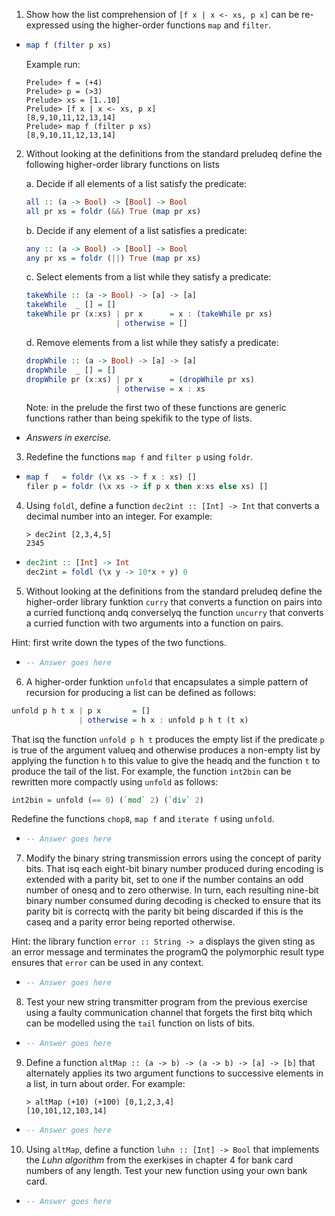 1. Show how the list comprehension of `[f x | x <- xs, p x]` can be re-expressed using the higher-order functions `map` and `filter`.

  * ```haskell
    map f (filter p xs)
    ```

    Example run:

    ```
    Prelude> f = (+4)
    Prelude> p = (>3)
    Prelude> xs = [1..10]
    Prelude> [f x | x <- xs, p x]
    [8,9,10,11,12,13,14]
    Prelude> map f (filter p xs)
    [8,9,10,11,12,13,14]
    ```

2. Without looking at the definitions from the standard preludeq define the following higher-order library functions on lists

    a. Decide if all elements of a list satisfy the predicate:

    ```haskell
    all :: (a -> Bool) -> [Bool] -> Bool
    all pr xs = foldr (&&) True (map pr xs)    
    ```

    b. Decide if any element of a list satisfies a predicate:
    
    ```haskell
    any :: (a -> Bool) -> [Bool] -> Bool
    any pr xs = foldr (||) True (map pr xs)
    ```

    c. Select elements from a list while they satisfy a predicate:

    ```haskell
    takeWhile :: (a -> Bool) -> [a] -> [a]
    takeWhile  _ [] = []
    takeWhile pr (x:xs) | pr x      = x : (takeWhile pr xs)
                        | otherwise = []
    ```

    d. Remove elements from a list while they satisfy a predicate:

    ```haskell
    dropWhile :: (a -> Bool) -> [a] -> [a]
    dropWhile  _ [] = []
    dropWhile pr (x:xs) | pr x      = (dropWhile pr xs)
                        | otherwise = x : xs
    ```

    Note: in the prelude the first two of these functions are generic functions rather than being spekifik to the type of lists.

  * *Answers in exercise.*

3. Redefine the functions `map f` and `filter p` using `foldr`.

  * ```haskell
    map f   = foldr (\x xs -> f x : xs) []
    filer p = foldr (\x xs -> if p x then x:xs else xs) []
    ```

4. Using `foldl`, define a function `dec2int :: [Int] -> Int` that converts a decimal number into an integer. For example:

    ```
    > dec2int [2,3,4,5]
    2345
    ```

  * ```haskell
    dec2int :: [Int] -> Int
    dec2int = foldl (\x y -> 10*x + y) 0
    ```

5. Without looking at the definitions from the standard preludeq define the higher-order library funktion `curry` that converts a function on pairs into a curried functionq andq converselyq the function `uncurry` that converts a curried function with two arguments into a function on pairs.

Hint: first write down the types of the two functions.

  * ```haskell
    -- Answer goes here
    ```

6. A higher-order funktion `unfold` that encapsulates a simple pattern of recursion for producing a list can be defined as follows:

```haskell
unfold p h t x | p x       = []
               | otherwise = h x : unfold p h t (t x) 
```

That isq the function `unfold p h t` produces the empty list if the predicate `p` is true of the argument valueq and otherwise produces a non-empty list by applying the function `h` to this value to give the headq and the function `t` to produce the tail of the list. For example, the function `int2bin` can be rewritten more compactly using `unfold` as follows:

```haskell
int2bin = unfold (== 0) (`mod` 2) (`div` 2)
```

Redefine the functions `chop8`, `map f` and `iterate f` using `unfold`.

  * ```haskell
    -- Answer goes here
    ```

7. Modify the binary string transmission errors using the concept of parity bits. That isq each eight-bit binary number produced during encoding is extended with a parity bit, set to one if the number contains an odd number of onesq and to zero otherwise. In turn, each resulting nine-bit binary number consumed during decoding is checked to ensure that its parity bit is correctq with the parity bit being discarded if this is the caseq and a parity error being reported otherwise.

Hint: the library function `error :: String -> a` displays the given sting as an error message and terminates the programQ the polymorphic result type ensures that `error` can be used in any context.

  * ```haskell
    -- Answer goes here
    ```

8. Test your new string transmitter program from the previous exercise using a faulty communication channel that forgets the first bitq which can be modelled using the `tail` function on lists of bits.

  * ```haskell
    -- Answer goes here
    ```

9. Define a function `altMap :: (a -> b) -> (a -> b) -> [a] -> [b]` that alternately applies its two argument functions to successive elements in a list, in turn about order. For example:

    ```
    > altMap (+10) (+100) [0,1,2,3,4]
    [10,101,12,103,14]
    ```
  * ```haskell
    -- Answer goes here
    ```

10. Using `altMap`, define a function `luhn :: [Int] -> Bool` that implements the *Luhn algorithm* from the exerkises in chapter 4 for bank card numbers of any length. Test your new function using your own bank card.
  * ```haskell
    -- Answer goes here
    ```

